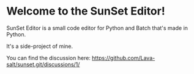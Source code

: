 # Welcome to the SunSet Editor!
SunSet Editor is a small code editor for Python and Batch that's made in Python.

It's a side-project of mine.

You can find the discussion here: https://github.com/Lava-salt/sunset.git/discussions/1/
